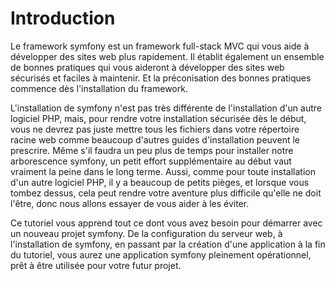 Introduction
============

Le framework symfony est un framework full-stack MVC qui vous aide à développer
des sites web plus rapidement. Il établit également un ensemble de bonnes pratiques qui vous aideront
à développer des sites web sécurisés et faciles à maintenir. Et la préconisation des bonnes pratiques
commence dès l'installation du framework.

L'installation de symfony n'est pas très différente de l'installation d'un autre logiciel
PHP, mais, pour rendre votre installation sécurisée dès le début, vous ne devrez pas juste
mettre tous les fichiers dans votre répertoire racine web comme beaucoup d'autres
guides d'installation peuvent le prescrire. Même s'il faudra un peu plus de temps pour
installer notre arborescence symfony, un petit effort supplémentaire au début vaut
vraiment la peine dans le long terme. Aussi, comme pour toute installation d'un autre logiciel
PHP, il y a beaucoup de petits pièges, et lorsque vous tombez dessus, cela peut rendre votre
aventure plus difficile qu'elle ne doit l'être, donc nous allons essayer de vous aider à les éviter.

Ce tutoriel vous apprend tout ce dont vous avez besoin pour démarrer avec un nouveau
projet symfony. De la configuration du serveur web, à l'installation de symfony,
en passant par la création d'une application à la fin du tutoriel, vous
aurez une application symfony pleinement opérationnel, prêt à être utilisée pour votre futur
projet.
